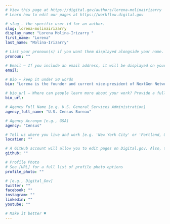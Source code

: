 ```yaml
---
# View this page at https://digital.gov/authors/lorena-molinairizarry
# Learn how to edit our pages at https://workflow.digital.gov

# slug — the specific user-id for an author.
slug: lorena-molinairizarry
display_name: "Lorena Molina-Irizarry "
first_name: "Lorena"
last_name: "Molina-Irizarry"

# List your pronoun(s) if you want them displayed alongside your name. If blank, we'll use just your name. Learn more http://mypronouns.org
pronoun: ""

# Email — If you include an email address, it will be displayed on your profile page
email: 

# Bio — keep it under 50 words
bio: "Lorena is the founder and current vice-president of NextGen Network @ Census, focusing on Leadership and Career Development for Millennials and Gen X employees, generational differences in the workplace, and process improvement to enhance business practices. In addition, she is a member of the Government-wide NextGen Leadership Forum (chaired by GovLoop)."

# bio_url — Where can people learn more about your work? Provide a full URL [e.g. 'https://www.example.gov/']
bio_url: 

# Agency Full Name [e.g. U.S. General Services Administration]
agency_full_name: "U.S. Census Bureau"

# Agency Acronym [e.g., GSA]
agency: "Census"

# Tell us where you live and work [e.g. 'New York City' or 'Portland, OR']
location: ""

# A GitHub account will allow you to edit pages on Digital.gov. Also, the image used in your GitHub account can be used to populate your digital.gov profile photo. Learn more about getting a Github account at [URL]
github: ""

# Profile Photo
# See [URL] for a full list of profile photo options
profile_photo: ""

# [e.g., Digital_Gov]
twitter: ""
facebook: ""
instagram: ""
linkedin: ""
youtube: ""

# Make it better ♥
---
```

